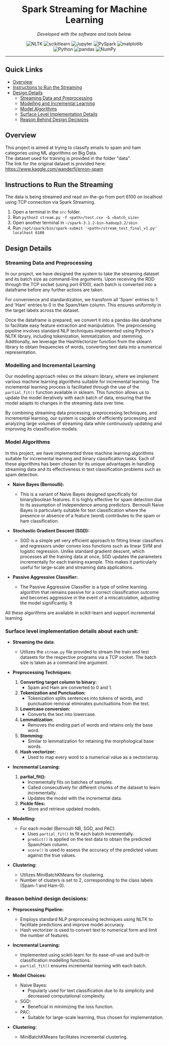 <p align="center">
    <h1 align="center">Spark Streaming for Machine Learning</h1>
</p>
<p align="center">
		<em>Developed with the software and tools below.</em>
</p>
<p align="center">
	<img src="https://img.shields.io/badge/NLTK-FF6F00.svg?style=flat&logo=NLTK&logoColor=white" alt="NLTK">
	<img src="https://img.shields.io/badge/scikitlearn-F7931E.svg?style=flat&logo=scikit-learn&logoColor=white" alt="scikitlearn">
	<img src="https://img.shields.io/badge/Jupyter-F37626.svg?style=flat&logo=Jupyter&logoColor=white" alt="Jupyter">
	<img src="https://img.shields.io/badge/PySpark-D00000.svg?style=flat&logo=PySpark&logoColor=white" alt="PySpark">
	<img src="https://img.shields.io/badge/matplotlib-8CAAE6.svg?style=flat&logo=matplotlib&logoColor=white" alt="matplotlib">
	<br>
	<img src="https://img.shields.io/badge/Python-3776AB.svg?style=flat&logo=Python&logoColor=white" alt="Python">
	<img src="https://img.shields.io/badge/pandas-150458.svg?style=flat&logo=pandas&logoColor=white" alt="pandas">
	<img src="https://img.shields.io/badge/NumPy-013243.svg?style=flat&logo=NumPy&logoColor=white" alt="NumPy">
</p>
<hr>

## Quick Links

- [Overview](#overview)
- [Instructions to Run the Streaming](#instructions-to-run-the-streaming)
- [Design Details](#design-details)
  - [Streaming Data and Preprocessing](#streaming-data-and-preprocessing)
  - [Modelling and Incremental Learning](#modelling-and-incremental-learning)
  - [Model Algorithms](#model-algorithms)
  - [Surface Level Implementation Details](#surface-level-implementation-details-about-each-unit)
  - [Reason Behind Design Decisions](#reason-behind-design-decisions)
 
## Overview

This project is aimed at trying to classify emails to spam and ham categories using ML algorithms on Big Data.  
The dataset used for training is provided in the folder "data".  
The link for the original dataset is provided here:  
https://www.kaggle.com/wanderfj/enron-spam  

## Instructions to Run the Streaming
The data is being streamed and read on-the-go from port 6100 on localhost using TCP connection via Spark Streaming.  
1. Open a terminal in the `src` folder.
2. Run `python3 stream.py -f <path>/test.csv -b <batch_size>`
3. Open another terminal in `~/spark-3.1.2-bin-hadoop3.2/sbin`
4. Run `/opt/spark/bin/spark-submit '<path>/stream_test_final_v1.py' localhost 6100`

  
##  Design Details
	
### Streaming Data and Preprocessing

In our project, we have designed the system to take the streaming dataset and its batch size as command-line arguments. Upon receiving the RDD through the TCP socket (using port 6100), each batch is converted into a dataframe before any further actions are taken.

For convenience and standardization, we transform all 'Spam' entries to 1 and 'Ham' entries to 0 in the Spam/Ham column. This ensures uniformity in the target labels across the dataset.

Once the dataframe is prepared, we convert it into a pandas-like dataframe to facilitate easy feature extraction and manipulation. The preprocessing pipeline involves standard NLP techniques implemented using Python's NLTK library, including tokenization, lemmatization, and stemming. Additionally, we leverage the HashVectorizer function from the sklearn library to obtain frequencies of words, converting text data into a numerical representation.

### Modelling and Incremental Learning

Our modelling approach relies on the sklearn library, where we implement various machine learning algorithms suitable for incremental learning. The incremental learning process is facilitated through the use of the `partial_fit()` function available in sklearn. This function allows us to update the model iteratively with each batch of data, ensuring that the model adapts to changes in the streaming data over time.

By combining streaming data processing, preprocessing techniques, and incremental learning, our system is capable of efficiently processing and analyzing large volumes of streaming data while continuously updating and improving its classification models.

### Model Algorithms

In this project, we have implemented three machine learning algorithms suitable for incremental learning and binary classification tasks. Each of these algorithms has been chosen for its unique advantages in handling streaming data and its effectiveness in text classification problems such as spam detection.

- **Naive Bayes (Bernoulli):** 
  - This is a variant of Naive Bayes designed specifically for binary/boolean features. It is highly effective for spam detection due to its assumption of independence among predictors. Bernoulli Naive Bayes is particularly suitable for text classification where the presence or absence of a feature (word) contributes to the spam or ham classification.
  
- **Stochastic Gradient Descent (SGD):**
  - SGD is a simple yet very efficient approach to fitting linear classifiers and regressors under convex loss functions such as linear SVM and logistic regression. Unlike standard gradient descent, which processes all the training data at once, SGD updates the parameters incrementally for each training example. This makes it particularly useful for large-scale and streaming data applications.
  
- **Passive Aggressive Classifier:**
  - The Passive Aggressive Classifier is a type of online learning algorithm that remains passive for a correct classification outcome and becomes aggressive in the event of a miscalculation, adjusting the model significantly. It

All these algorithms are available in scikit-learn and support incremental learning.

### Surface level implementation details about each unit:

- **Streaming the data**:
  - Utilizes the `stream.py` file provided to stream the train and test datasets for the respective programs via a TCP socket. The batch size is taken as a command line argument.

- **Preprocessing Techniques:**
  1. **Converting target column to binary:** 
     - Spam and Ham are converted to 0 and 1.
  2. **Tokenization and Punctuation:** 
     - Tokenization splits sentences into tokens of words, and punctuation removal eliminates punctuations from the text.
  3. **Lowercase conversion:** 
     - Converts the text into lowercase.
  4. **Lemmatization:** 
     - Removes the ending part of words and retains only the base word.
  5. **Stemming:** 
     - Similar to lemmatization for retaining the morphological base words.
  6. **Hash vectorizer:** 
     - Used to map every word to a numerical value as a vector/array.

- **Incremental Learning:**
  1. **partial_fit():** 
     - Incrementally fits on batches of samples.
     - Called consecutively for different chunks of the dataset to learn incrementally.
     - Updates the model with the incremental data.
  2. **Pickle files:** 
     - Store and retrieve updated models.

- **Modelling:**
  - For each model (Bernoulli NB, SGD, and PAC):
    - Uses `partial_fit()` to fit each batch incrementally.
    - `predict()` is applied on the test data to obtain the predicted Spam/Ham column.
    - `score()` is used to assess the accuracy of the predicted values against the true values.

- **Clustering:**
  - Utilizes MiniBatchKMeans for clustering.
  - Number of clusters is set to 2, corresponding to the class labels (Spam-1 and Ham-0).

### Reason behind design decisions:

- **Preprocessing Pipeline:** 
  - Employs standard NLP preprocessing techniques using NLTK to facilitate predictions and improve model accuracy.
  - Hash vectorizer is used to convert text to numerical form and limit the number of features.
  
- **Incremental Learning:** 
  - Implemented using scikit-learn for its ease-of-use and built-in classification modelling functions.
  - `partial_fit()` ensures incremental learning with each batch.

- **Model Choices:**
  - Naive Bayes: 
    - Popularly used for text classification due to its simplicity and decreased computational complexity.
  - SGD: 
    - Beneficial in minimizing the loss function.
  - PAC: 
    - Suitable for large-scale learning, thus chosen for implementation.

- **Clustering:** 
  - MiniBatchKMeans facilitates incremental clustering.
